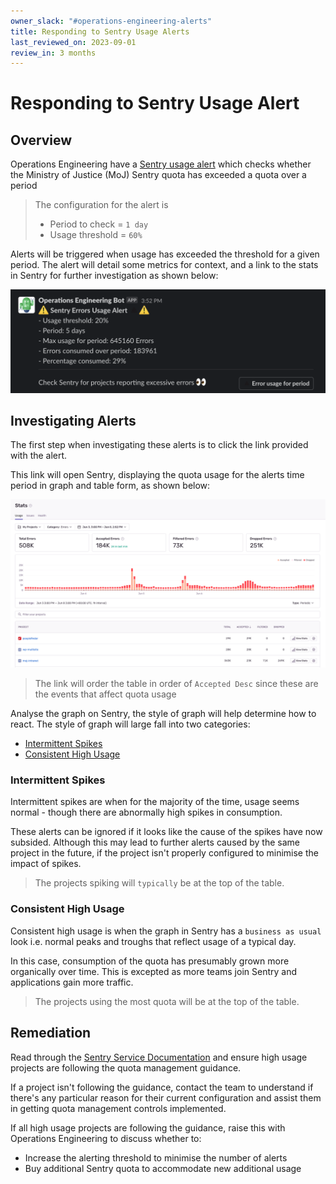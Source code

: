```yaml
---
owner_slack: "#operations-engineering-alerts"
title: Responding to Sentry Usage Alerts
last_reviewed_on: 2023-09-01
review_in: 3 months
---
```


# Responding to Sentry Usage Alert

## Overview

Operations Engineering have
a [Sentry usage alert](https://github.com/ministryofjustice/operations-engineering/actions/workflows/sentry-usage-alert.yml)
which checks whether the Ministry of Justice (MoJ) Sentry quota has
exceeded a quota over a period

> The configuration for the alert is
>
> - Period to check = `1 day`
> - Usage threshold = `60%`

Alerts will be triggered when usage has exceeded the threshold for a given period. The alert will detail some metrics
for context, and a link to the stats in Sentry for further investigation as shown below:

![Sentry Usage Alert](../../../images/sentry-usage-alert.png)

## Investigating Alerts

The first step when investigating these alerts is to click the link provided with the alert.

This link will open Sentry, displaying the quota usage for the alerts time period in graph and table form, as shown
below:

![Sentry Usage Alert Stats](../../../images/sentry-usage-alert-stats.png)

> The link will order the table in order of `Accepted Desc` since these are the events that affect quota usage

Analyse the graph on Sentry, the style of graph will help determine how to react. The style of graph will large fall
into two categories:

- [Intermittent Spikes](#intermittent-spikes)
- [Consistent High Usage](#consistent-high-usage)

### Intermittent Spikes

Intermittent spikes are when for the majority of the time, usage seems normal - though there are abnormally high spikes
in consumption.

These alerts can be ignored if it looks like the cause of the spikes have now subsided. Although this may lead to
further alerts caused by the same project in the future, if the project isn't properly configured to minimise the impact
of spikes.

> The projects spiking will `typically` be at the top of the table.

### Consistent High Usage

Consistent high usage is when the graph in Sentry has a `business as usual` look i.e. normal peaks and troughs that
reflect usage of a typical day.

In this case, consumption of the quota has presumably grown more organically over time. This is excepted as more
teams join Sentry and applications gain more traffic.

> The projects using the most quota will be at the top of the table.

## Remediation

Read through the [Sentry Service Documentation](https://user-guide.operations-engineering.service.justice.gov.uk/documentation/services/sentry) and ensure high usage projects are
following the quota management guidance.

If a project isn't following the guidance, contact the team to understand if there's any particular reason for their
current configuration and assist them in getting quota management controls implemented.

If all high usage projects are following the guidance, raise this with Operations Engineering to discuss whether to:

- Increase the alerting threshold to minimise the number of alerts
- Buy additional Sentry quota to accommodate new additional usage
